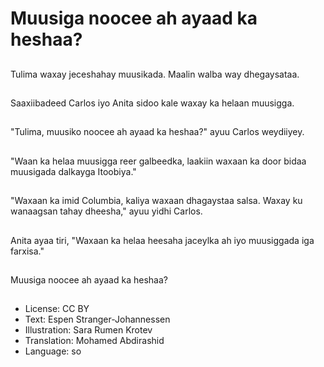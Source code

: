 # Muusiga noocee ah ayaad ka heshaa?

##
Tulima waxay jeceshahay muusikada. Maalin walba way dhegaysataa.

##
Saaxiibadeed Carlos iyo Anita sidoo kale waxay ka helaan muusigga.

##
"Tulima, muusiko noocee ah ayaad ka heshaa?" ayuu Carlos weydiiyey.

##
"Waan ka helaa muusigga reer galbeedka, laakiin waxaan ka door bidaa muusigada dalkayga Itoobiya."

##
"Waxaan ka imid Columbia, kaliya waxaan dhagaystaa salsa. Waxay ku wanaagsan tahay dheesha," ayuu yidhi Carlos.

##
Anita ayaa tiri, "Waxaan ka helaa heesaha jaceylka ah iyo muusiggada iga farxisa."

##
Muusiga noocee ah ayaad ka heshaa?

##
* License: CC BY
* Text: Espen Stranger-Johannessen
* Illustration: Sara Rumen Krotev
* Translation: Mohamed Abdirashid
* Language: so
